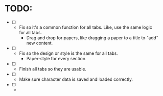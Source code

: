 # TODO:
* [ ] - Fix so it's a common function for all tabs. Like, use the same logic for all tabs.
    * Drag and drop for papers, like dragging a paper to a title to "add" new content.
* [ ] - Fix so the design or style is the same for all tabs.
    * Paper-style for every section.
    

* [ ] - Finish all tabs so they are usable.
* [ ] - Make sure character data is saved and loaded correctly.
* [ ] - 